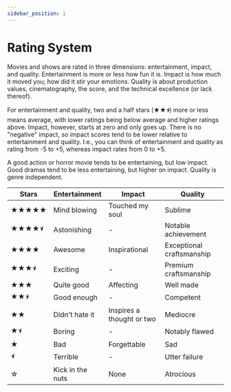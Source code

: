 ```yaml
---
sidebar_position: 1
---
```


# Rating System

Movies and shows are rated in three dimensions: entertainment, impact, and quality. Entertainment is more or less how fun it is. Impact is how much it moved you; how did it stir your emotions. Quality is about production values, cinematography, the score, and the technical excellence (or lack thereof).

For entertainment and quality, two and a half stars (<span class="u2800">★★<span class="half-star">⯨</span></span>) more or less means average, with lower ratings being below average and higher ratings above. Impact, however, starts at zero and only goes up. There is no "negative" impact, so impact scores tend to be lower relative to entertainment and quality. I.e., you can think of entertainment and quality as rating from -5 to +5, whereas impact rates from 0 to +5.

A good action or horror movie tends to be entertaining, but low impact. Good dramas tend to be less entertaining, but higher on impact. Quality is genre independent.

|Stars|Entertainment|Impact|Quality|
|-----|-------------|------|-------|
<span class="u2800">★★★★★</span>|Mind blowing|Touched my soul|Sublime|
<span class="u2800">★★★★<span class="half-star">⯨</span></span>|Astonishing|-|Notable achievement|
<span class="u2800">★★★★</span>|Awesome|Inspirational|Exceptional craftsmanship|
<span class="u2800">★★★<span class="half-star">⯨</span></span>|Exciting|-|Premium craftsmanship|
<span class="u2800">★★★</span>|Quite good|Affecting|Well made|
<span class="u2800">★★<span class="half-star">⯨</span></span>|Good enough|-|Competent|
<span class="u2800">★★</span>|Didn't hate it|Inspires a thought or two|Mediocre|
<span class="u2800">★<span class="half-star">⯨</span></span>|Boring|-|Notably flawed|
<span class="u2800">★</span>|Bad|Forgettable|Sad|
<span class="u2800"><span class="half-star">⯨</span></span>|Terrible|-|Utter failure|
<span class="u2800">☆</span>|Kick in the nuts|None|Atrocious|
